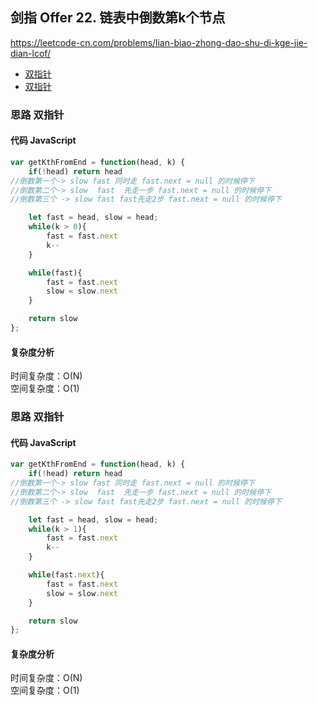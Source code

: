 ## 剑指 Offer 22. 链表中倒数第k个节点
https://leetcode-cn.com/problems/lian-biao-zhong-dao-shu-di-kge-jie-dian-lcof/
- [双指针](#思路-双指针)
- [双指针](#思路-双指针)

### 思路 双指针

#### 代码 JavaScript

```JavaScript
var getKthFromEnd = function(head, k) {
    if(!head) return head
//倒数第一个-> slow fast 同时走 fast.next = null 的时候停下 
//倒数第二个-> slow  fast  先走一步 fast.next = null 的时候停下
//倒数第三个 -> slow fast fast先走2步 fast.next = null 的时候停下

    let fast = head, slow = head;
    while(k > 0){
        fast = fast.next
        k--
    }

    while(fast){
        fast = fast.next
        slow = slow.next
    }

    return slow
};

```

#### 复杂度分析
时间复杂度：O(N) </br>
空间复杂度：O(1)

### 思路 双指针

#### 代码 JavaScript

```JavaScript
var getKthFromEnd = function(head, k) {
    if(!head) return head
//倒数第一个-> slow fast 同时走 fast.next = null 的时候停下 
//倒数第二个-> slow  fast  先走一步 fast.next = null 的时候停下
//倒数第三个 -> slow fast fast先走2步 fast.next = null 的时候停下

    let fast = head, slow = head;
    while(k > 1){
        fast = fast.next
        k--
    }

    while(fast.next){
        fast = fast.next
        slow = slow.next
    }

    return slow
};

```

#### 复杂度分析
时间复杂度：O(N) </br>
空间复杂度：O(1)
